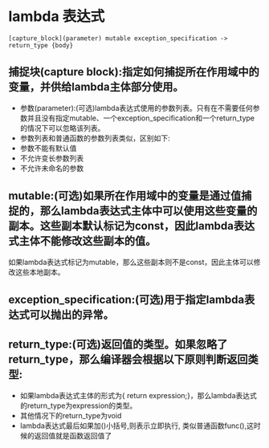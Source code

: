 # lambda 表达式
`[capture_block](parameter) mutable exception_specification -> return_type {body}`
## 捕捉块(capture block):指定如何捕捉所在作用域中的变量，并供给lambda主体部分使用。
 * 参数(parameter):(可选)lambda表达式使用的参数列表。只有在不需要任何参数并且没有指定mutable、一个exception_specification和一个return_type的情况下可以忽略该列表。
 * 参数列表和普通函数的参数列表类似，区别如下:
 * 参数不能有默认值
 * 不允许变长参数列表
 * 不允许未命名的参数

## mutable:(可选)如果所在作用域中的变量是通过值捕捉的，那么lambda表达式主体中可以使用这些变量的副本。这些副本默认标记为const，因此lambda表达式主体不能修改这些副本的值。
如果lambda表达式标记为mutable，那么这些副本则不是const，因此主体可以修改这些本地副本。

## exception_specification:(可选)用于指定lambda表达式可以抛出的异常。
## return_type:(可选)返回值的类型。如果忽略了return_type，那么编译器会根据以下原则判断返回类型:
 * 如果lambda表达式主体的形式为{ return expression;}，那么lambda表达式的return_type为expression的类型。
 * 其他情况下的return_type为void
 * lambda表达式最后如果加()小括号,则表示立即执行, 类似普通函数func(),这时候的返回值就是函数返回值了
